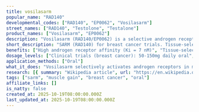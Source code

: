 ```yaml
---
title: vosilasarm
popular_name: "RAD140"
developmental_codes: ["RAD140", "EP0062", "Vosilasarm"]
street_names: ["RAD140", "Testolone", "Testalone"]
product_names: ["Vosilasarm", "EP0062"]
description: "Vosilasarm (RAD140/EP0062) is a selective androgen receptor modulator (SARM) originally developed by Radius Health, now under development by Ellipses Pharma for hormone-sensitive breast cancer (AR+/ER+/HER2-). Potent, orally-active, nonsteroidal SARM with high androgen receptor affinity (Ki = 7 nM vs 29 nM for testosterone). Exhibits tissue-selective activity: acts as agonist in skeletal muscle and bone (anabolic effects), but antagonist in prostate and breasts (blocking AR activation and cellular proliferation). EP0062 reformulation shows markedly improved bioavailability versus original RAD140. Clinical trials in breast cancer demonstrated 58% stable disease rate and 21% clinical benefit rate at ≥6 months, with marked CA15-3 suppression in 26% of heavily pre-treated patients. Maximum tolerated dose 100mg daily, with 10mg BID selected as optimal Phase 2 dose. Originally developed for sarcopenia, osteoporosis, and cancer cachexia but development discontinued for these indications. Preclinical data showed 90% anabolic potency of testosterone and >10% weight gain in 28 days at 0.1mg/kg in primates. Concerning safety profile includes documented liver toxicity cases, elevated liver enzymes, 50% testosterone suppression in primates, and negative impacts on skeletal muscle adaptation, frailty, and mortality risk in animal studies. Not FDA-approved; investigational use only in clinical trials. Banned by WADA and illegal for non-medical use in many jurisdictions. Black market products (5-30mg daily doses) pose significant health risks with unknown purity and contaminants."
short_description: "SARM (RAD140) for breast cancer trials. Tissue-selective AR modulator. Liver toxicity risk, testosterone suppression. Not FDA-approved, banned in sports."
benefits: ["High androgen receptor affinity (Ki = 7 nM)", "Tissue-selective: anabolic in muscle/bone, anti-proliferative in breast", "Clinical benefit in 21% of heavily pre-treated breast cancer patients", "58% stable disease rate in breast cancer trials", "26% showed marked CA15-3 tumor marker suppression", "90% as anabolic as testosterone in preclinical studies", ">10% weight gain in 28 days in primate models (0.1mg/kg)", "Oral administration (no injections)", "Good selectivity over other steroid hormone receptors", "Reformulated EP0062 has improved bioavailability"]
dosage_levels: ["Clinical trials (breast cancer): 50-150mg daily oral", "Maximum tolerated dose: 100mg daily", "Phase 2 recommended dose: 10mg twice daily (20mg total)", "Black market use (not recommended): 5-30mg daily", "Note: Non-medical use is illegal and dangerous", "Clinical dosing should only be under medical supervision", "Liver function monitoring required during use"]
application_methods: ["Oral"]
what_it_does: "Vosilasarm selectively activates androgen receptors in muscles and bones to build lean mass while blocking these receptors in breast and prostate tissue. It's primarily being studied for breast cancer treatment, but carries significant risks including liver damage and testosterone suppression."
research: [{ summary: "Wikipedia article", url: "https://en.wikipedia.org/wiki/Vosilasarm" }, { summary: "PubMed database search", url: "https://pubmed.ncbi.nlm.nih.gov/?term=vosilasarm" }, { summary: "Clinical trials search", url: "https://clinicaltrials.gov/search?term=vosilasarm" }, { summary: "Breast cancer phase 1/2 trial", url: "https://clinicaltrials.gov/study/NCT05573126" }, { summary: "Liver toxicity case reports", url: "https://pmc.ncbi.nlm.nih.gov/articles/PMC7049679/" }, { summary: "Negative muscle effects in mice study", url: "https://pubmed.ncbi.nlm.nih.gov/37758180/" }, { summary: "Mechanism and preclinical data", url: "https://pubs.acs.org/doi/abs/10.1021/ml1002508" }, { summary: "Breast cancer mechanism research", url: "https://aacrjournals.org/clincancerres/article/23/24/7608/79963/" }]
tags: ["sarm", "muscle gain", "breast cancer", "oral"]
affiliate_links: []
is_natty: false
created_at: 2025-10-19T08:00:00.000Z
last_updated_at: 2025-10-19T08:00:00.000Z
---
```


